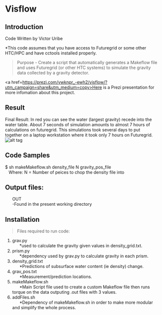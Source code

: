 # Visflow

## Introduction

Code Written by Victor Uribe

*This code assumes that you have access to Futuregrid or some other HTC/HPC and have cctools installed properly.

> Purpose -
Create a script that automatically generates a Makeflow file and uses Futuregrid (or other HTC systems) to simulate the gravity data collected by a gravity detector.

<a href=https://prezi.com/vwknpr_-ewh2/visflow/?utm_campaign=share&utm_medium=copy>Here is a Prezi presentation for more infomation about this project.</a>

## Result 

Final Result: In red you can see the water (largest gravity) recede into the water table. About 7 seconds of simulation amounts to almost 7 hours of calculations on futuregrid. This simulations took several days to put together on a laptop workstation where it took only 7 hours on Futuregrid.<br>
![alt tag](http://i243.photobucket.com/albums/ff91/redryno1221/Gravity_Modeling/56e4v.gif)


## Code Samples

> 
$ sh makeMakeflow.sh density_file N gravity_pos_file  
&nbsp;&nbsp;&nbsp;Where:  N = Number of peices to chop the density file into
<br>

## Output files:  
&nbsp;&nbsp;&nbsp;&nbsp;&nbsp;&nbsp;OUT  
&nbsp;&nbsp;&nbsp;&nbsp;&nbsp;&nbsp;-Found in the present working directory

## Installation

> Files required to run code:  
1. grav.py   
&nbsp;&nbsp;&nbsp;&nbsp;&nbsp;&nbsp;*used to calculate the gravity given values in density_grid.txt.  
2. prism.py  
&nbsp;&nbsp;&nbsp;&nbsp;&nbsp;&nbsp;*dependency used by grav.py to calculate gravity in each prism.  
3. density_grid.txt  
&nbsp;&nbsp;&nbsp;&nbsp;&nbsp;&nbsp;*Predictions of subsurface water content (ie density) change.  
4. grav_pos.txt  
&nbsp;&nbsp;&nbsp;&nbsp;&nbsp;&nbsp;*Measurement/prediction locations.  
5. makeMakeflow.sh  
&nbsp;&nbsp;&nbsp;&nbsp;&nbsp;&nbsp;*Main Script file used to create a custom Makeflow file then runs torque on the data outputing .out files with 3 values.  
6. addFiles.sh  
&nbsp;&nbsp;&nbsp;&nbsp;&nbsp;&nbsp;*Dependency of makeMakeflow.sh in order to make more modular and simplify the whole process.            
            